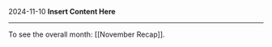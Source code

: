 2024-11-10
__Insert Content Here__
_______________________
To see the overall month: [[November Recap]].